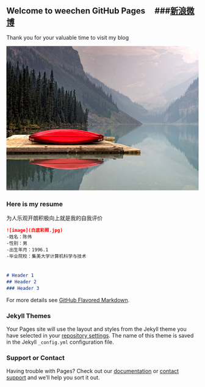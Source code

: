 ## Welcome to weechen GitHub Pages     ###[新浪微博](http://weibo.com/u/1772438371/home?wvr=5&topnav=1&mod=logo)

Thank you for your valuable time to visit my blog

![GitHub Logo](/regbg.jpg)

### Here is my resume

为人乐观开朗积极向上就是我的自我评价

```markdown
![image](白底彩照.jpg)
-姓名：陈伟                       
-性别：男
-出生年月：1996.1
-毕业院校：集美大学计算机科学与技术


# Header 1
## Header 2
### Header 3


```

For more details see [GitHub Flavored Markdown](https://guides.github.com/features/mastering-markdown/).

### Jekyll Themes

Your Pages site will use the layout and styles from the Jekyll theme you have selected in your [repository settings](https://github.com/weechen233/weechen233.github.io/settings). The name of this theme is saved in the Jekyll `_config.yml` configuration file.

### Support or Contact

Having trouble with Pages? Check out our [documentation](https://help.github.com/categories/github-pages-basics/) or [contact support](https://github.com/contact) and we’ll help you sort it out.
